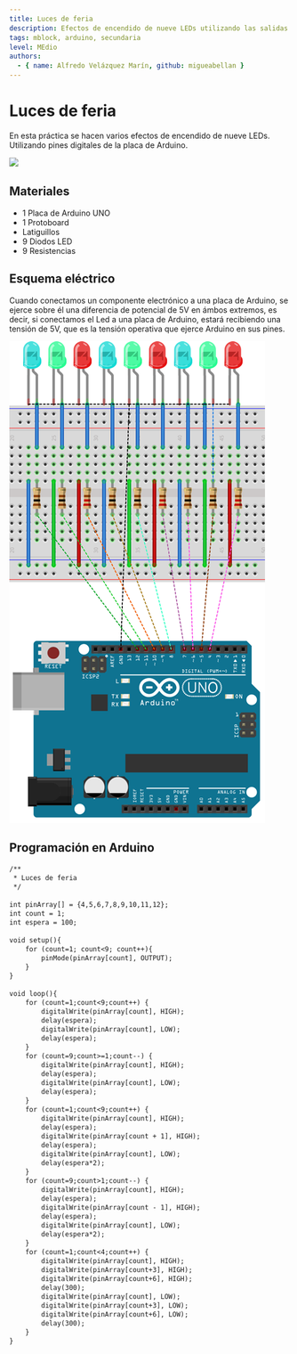 ```yaml
---
title: Luces de feria
description: Efectos de encendido de nueve LEDs utilizando las salidas Arduino UNO.
tags: mblock, arduino, secundaria
level: MEdio
authors:
  - { name: Alfredo Velázquez Marín, github: migueabellan }
---
```


# Luces de feria

En esta práctica se hacen varios efectos de encendido de nueve LEDs. Utilizando pines digitales de la placa de Arduino.

![](practica.gif)

## Materiales

- 1 Placa de Arduino UNO
- 1 Protoboard
- Latiguillos
- 9 Diodos LED
- 9 Resistencias

## Esquema eléctrico

Cuando conectamos un componente electrónico a una placa de Arduino, se ejerce sobre él una diferencia de potencial de 5V en ámbos extremos, es decir, si conectamos el Led a una placa de Arduino, estará recibiendo una tensión de 5V, que es la tensión operativa que ejerce Arduino en sus pines.

![](fritzing.png)

## Programación en Arduino


```
/**
 * Luces de feria
 */

int pinArray[] = {4,5,6,7,8,9,10,11,12};
int count = 1;
int espera = 100;

void setup(){
    for (count=1; count<9; count++){
        pinMode(pinArray[count], OUTPUT);
    }
}

void loop(){
    for (count=1;count<9;count++) { 
        digitalWrite(pinArray[count], HIGH); 
        delay(espera);
        digitalWrite(pinArray[count], LOW);
        delay(espera);
    }
    for (count=9;count>=1;count--) {
        digitalWrite(pinArray[count], HIGH); 
        delay(espera);
        digitalWrite(pinArray[count], LOW);
        delay(espera);
    }
    for (count=1;count<9;count++) {
        digitalWrite(pinArray[count], HIGH);
        delay(espera);
        digitalWrite(pinArray[count + 1], HIGH);
        delay(espera);
        digitalWrite(pinArray[count], LOW);
        delay(espera*2);
    }
    for (count=9;count>1;count--) {
        digitalWrite(pinArray[count], HIGH);
        delay(espera);
        digitalWrite(pinArray[count - 1], HIGH);
        delay(espera);
        digitalWrite(pinArray[count], LOW);
        delay(espera*2);
    }
    for (count=1;count<4;count++) {
        digitalWrite(pinArray[count], HIGH); 
        digitalWrite(pinArray[count+3], HIGH); 
        digitalWrite(pinArray[count+6], HIGH); 
        delay(300);
        digitalWrite(pinArray[count], LOW);
        digitalWrite(pinArray[count+3], LOW);
        digitalWrite(pinArray[count+6], LOW);
        delay(300);
    }
}
```
